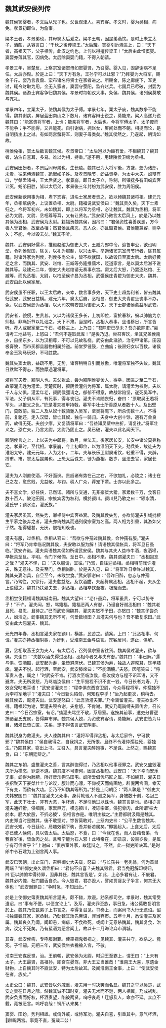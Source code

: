 ## 魏其武安侯列传


魏其侯窦婴者，孝文后从兄子也。父世观津人。喜宾客。孝文时，婴为吴相，病免。孝景初即位，为詹事。

梁孝王者，孝景弟也，其母窦太后爱之。梁孝王朝，因昆弟燕饮。是时上未立太子，酒酣，从容言曰：“千秋之後传梁王。”太后驩。窦婴引卮酒进上，曰：“天下者，高祖天下，父子相传，此汉之约也，上何以得擅传梁王！”太后由此憎窦婴。窦婴亦薄其官，因病免。太后除窦婴门籍，不得入朝请。

孝景三年，吴楚反，上察宗室诸窦毋如窦婴贤，乃召婴。婴入见，固辞谢病不足任。太后亦惭。於是上曰：“天下方有急，王孙宁可以让邪？”乃拜婴为大将军，赐金千斤。婴乃言袁盎、栾布诸名将贤士在家者进之。所赐金，陈之廊庑下，军吏过，辄令财取为用，金无入家者。窦婴守荥阳，监齐赵兵。七国兵已尽破，封婴为魏其侯。诸游士宾客争归魏其侯。孝景时每朝议大事，条侯、魏其侯，诸列侯莫敢与亢礼。

孝景四年，立栗太子，使魏其侯为太子傅。孝景七年，栗太子废，魏其数争不能得。魏其谢病，屏居蓝田南山之下数月，诸宾客辩士说之，莫能来。梁人高遂乃说魏其曰：“能富贵将军者，上也；能亲将军者，太后也。今将军傅太子，太子废而不能争；争不能得，又弗能死。自引谢病，拥赵女，屏间处而不朝。相提而论，是自明扬主上之过。有如两宫螫将军，则妻子毋类矣。”魏其侯然之，乃遂起，朝请如故。

桃侯免相，窦太后数言魏其侯。孝景帝曰：“太后岂以为臣有爱，不相魏其？魏其者，沾沾自喜耳，多易。难以为相，持重。”遂不用，用建陵侯卫绾为丞相。

武安侯田蚡者，孝景后同母弟也，生长陵。魏其已为大将军後，方盛，蚡为诸郎，未贵，往来侍酒魏其，跪起如子姓。及孝景晚节，蚡益贵幸，为太中大夫。蚡辩有口，学槃盂诸书，王太后贤之。孝景崩，即日太子立，称制，所镇抚多有田蚡宾客计筴，蚡弟田胜，皆以太后弟，孝景後三年封蚡为武安侯，胜为周阳侯。

武安侯新欲用事为相，卑下宾客，进名士家居者贵之，欲以倾魏其诸将相。建元元年，丞相绾病免，上议置丞相、太尉。籍福说武安侯曰：“魏其贵久矣，天下士素归之。今将军初兴，未如魏其，即上以将军为丞相，必让魏其。魏其为丞相，将军必为太尉。太尉、丞相尊等耳，又有让贤名。”武安侯乃微言太后风上，於是乃以魏其侯为丞相，武安侯为太尉。籍福贺魏其侯，因吊曰：“君侯资性喜善疾恶，方今善人誉君侯，故至丞相；然君侯且疾恶，恶人众，亦且毁君侯。君侯能兼容，则幸久；不能，今以毁去矣。”魏其不听。

魏其、武安俱好儒术，推毂赵绾为御史大夫，王臧为郎中令。迎鲁申公，欲设明堂，令列侯就国，除关，以礼为服制，以兴太平。举適诸窦宗室毋节行者，除其属籍。时诸外家为列侯，列侯多尚公主，皆不欲就国，以故毁日至窦太后。太后好黄老之言，而魏其、武安、赵绾、王臧等务隆推儒术，贬道家言，是以窦太后滋不说魏其等。及建元二年，御史大夫赵绾请无奏事东宫。窦太后大怒，乃罢逐赵绾、王臧等，而免丞相、太尉，以柏至侯许昌为丞相，武彊侯庄青翟为御史大夫。魏其、武安由此以侯家居。

武安侯虽不任职，以王太后故，亲幸，数言事多效，天下吏士趋势利者，皆去魏其归武安，武安日益横。建元六年，窦太后崩，丞相昌、御史大夫青翟坐丧事不办，免。以武安侯蚡为丞相，以大司农韩安国为御史大夫。天下士郡诸侯愈益附武安。

武安者，貌侵，生贵甚。又以为诸侯王多长，上初即位，富於春秋，蚡以肺腑为京师相，非痛折节以礼诎之，天下不肃。当是时，丞相入奏事，坐语移日，所言皆听。荐人或起家至二千石，权移主上。上乃曰：“君除吏已尽未？吾亦欲除吏。”尝请考工地益宅，上怒曰：“君何不遂取武库！”是後乃退。尝召客饮，坐其兄盖侯南乡，自坐东乡，以为汉相尊，不可以兄故私桡。武安由此滋骄，治宅甲诸第。田园极膏腴，而市买郡县器物相属於道。前堂罗锺鼓，立曲旃；後房妇女以百数。诸侯奉金玉狗马玩好，不可胜数。

魏其失窦太后，益疏不用，无势，诸客稍稍自引而怠傲，唯灌将军独不失故。魏其日默默不得志，而独厚遇灌将军。

灌将军夫者，颍阴人也。夫父张孟，尝为颍阴侯婴舍人，得幸，因进之至二千石，故蒙灌氏姓为灌孟。吴楚反时，颍阴侯灌何为将军，属太尉，请灌孟为校尉。夫以千人与父俱。灌孟年老，颍阴侯彊请之，郁郁不得意，故战常陷坚，遂死吴军中。军法，父子俱从军，有死事，得与丧归。灌夫不肯随丧归，奋曰：“原取吴王若将军头，以报父之仇。”於是灌夫被甲持戟，募军中壮士所善原从者数十人。及出壁门，莫敢前。独二人及从奴十数骑驰入吴军，至吴将麾下，所杀伤数十人。不得前，复驰还，走入汉壁，皆亡其奴，独与一骑归。夫身中大创十馀，適有万金良药，故得无死。夫创少瘳，又复请将军曰：“吾益知吴壁中曲折，请复往。”将军壮义之，恐亡夫，乃言太尉，太尉乃固止之。吴已破，灌夫以此名闻天下。

颍阴侯言之上，上以夫为中郎将。数月，坐法去。後家居长安，长安中诸公莫弗称之。孝景时，至代相。孝景崩，今上初即位，以为淮阳天下交，劲兵处，故徙夫为淮阳太守。建元元年，入为太仆。二年，夫与长乐卫尉窦甫饮，轻重不得，夫醉，搏甫。甫，窦太后昆弟也。上恐太后诛夫，徙为燕相。数岁，坐法去官，家居长安。

灌夫为人刚直使酒，不好面谀。贵戚诸有势在己之右，不欲加礼，必陵之；诸士在己之左，愈贫贱，尤益敬，与钧。稠人广众，荐宠下辈。士亦以此多之。

夫不喜文学，好任侠，已然诺。诸所与交通，无非豪桀大猾。家累数千万，食客日数十百人。陂池田园，宗族宾客为权利，横於颍川。颍川兒乃歌之曰：“颍水清，灌氏宁；颍水浊，灌氏族。”

灌夫家居虽富，然失势，卿相侍中宾客益衰。及魏其侯失势，亦欲倚灌夫引绳批根生平慕之後弃之者。灌夫亦倚魏其而通列侯宗室为名高。两人相为引重，其游如父子然。相得驩甚，无厌，恨相知晚也。

灌夫有服，过丞相。丞相从容曰：“吾欲与仲孺过魏其侯，会仲孺有服。”灌夫曰：“将军乃肯幸临况魏其侯，夫安敢以服为解！请语魏其侯帐具，将军旦日蚤临。”武安许诺。灌夫具语魏其侯如所谓武安侯。魏其与其夫人益市牛酒，夜洒埽，早帐具至旦。平明，令门下候伺。至日中，丞相不来。魏其谓灌夫曰：“丞相岂忘之哉？”灌夫不怿，曰：“夫以服请，宜往。”乃驾，自往迎丞相。丞相特前戏许灌夫，殊无意往。及夫至门，丞相尚卧。於是夫入见，曰：“将军昨日幸许过魏其，魏其夫妻治具，自旦至今，未敢尝食。”武安鄂谢曰：“吾昨日醉，忽忘与仲孺言。”乃驾往，又徐行，灌夫愈益怒。及饮酒酣，夫起舞属丞相，丞相不起，夫从坐上语侵之。魏其乃扶灌夫去，谢丞相。丞相卒饮至夜，极驩而去。

丞相尝使籍福请魏其城南田。魏其大望曰：“老仆虽弃，将军虽贵，宁可以势夺乎！”不许。灌夫闻，怒，骂籍福。籍福恶两人有郄，乃谩自好谢丞相曰：“魏其老且死，易忍，且待之。”已而武安闻魏其、灌夫实怒不予田，亦怒曰：“魏其子尝杀人，蚡活之。蚡事魏其无所不可，何爱数顷田？且灌夫何与也？吾不敢复求田。”武安由此大怨灌夫、魏其。

元光四年春，丞相言灌夫家在颍川，横甚，民苦之。请案。上曰：“此丞相事，何请。”灌夫亦持丞相阴事，为奸利，受淮南王金与语言。宾客居间，遂止，俱解。

夏，丞相取燕王女为夫人，有太后诏，召列侯宗室皆往贺。魏其侯过灌夫，欲与俱。夫谢曰：“夫数以酒失得过丞相，丞相今者又与夫有郄。”魏其曰：“事已解。”彊与俱。饮酒酣，武安起为寿，坐皆避席伏。已魏其侯为寿，独故人避席耳，馀半膝席。灌夫不悦。起行酒，至武安，武安膝席曰：“不能满觞。”夫怒，因嘻笑曰：“将军贵人也，属之！”时武安不肯。行酒次至临汝侯，临汝侯方与程不识耳语，又不避席。夫无所发怒，乃骂临汝侯曰：“生平毁程不识不直一钱，今日长者为寿，乃效女兒呫嗫耳语！”武安谓灌夫曰：“程李俱东西宫卫尉，今众辱程将军，仲孺独不为李将军地乎？”灌夫曰：“今日斩头陷匈，何知程李乎！”坐乃起更衣，稍稍去。魏其侯去，麾灌夫出。武安遂怒曰：“此吾骄灌夫罪。”乃令骑留灌夫。灌夫欲出不得。籍福起为谢，案灌夫项令谢。夫愈怒，不肯谢。武安乃麾骑缚夫置传舍，召长史曰：“今日召宗室，有诏。”劾灌夫骂坐不敬，系居室。遂按其前事，遣吏分曹逐捕诸灌氏支属，皆得弃市罪。魏其侯大媿，为资使宾客请，莫能解。武安吏皆为耳目，诸灌氏皆亡匿，夫系，遂不得告言武安阴事。

魏其锐身为救灌夫。夫人谏魏其曰：“灌将军得罪丞相，与太后家忤，宁可救邪？”魏其侯曰：“侯自我得之，自我捐之，无所恨。且终不令灌仲孺独死，婴独生。”乃匿其家，窃出上书。立召入，具言灌夫醉饱事，不足诛。上然之，赐魏其食，曰：“东朝廷辩之。”

魏其之东朝，盛推灌夫之善，言其醉饱得过，乃丞相以他事诬罪之。武安又盛毁灌夫所为横恣，罪逆不道。魏其度不可柰何，因言丞相短。武安曰：“天下幸而安乐无事，蚡得为肺腑，所好音乐狗马田宅。蚡所爱倡优巧匠之属，不如魏其、灌夫日夜招聚天下豪桀壮士与论议，腹诽而心谤，不仰视天而俯画地，辟倪两宫间，幸天下有变，而欲有大功。臣乃不知魏其等所为。”於是上问朝臣：“两人孰是？”御史大夫韩安国曰：“魏其言灌夫父死事，身荷戟驰入不测之吴军，身被数十创，名冠三军，此天下壮士，非有大恶，争杯酒，不足引他过以诛也。魏其言是也。丞相亦言灌夫通奸猾，侵细民，家累巨万，横恣颍川，凌轹宗室，侵犯骨肉，此所谓‘枝大於本，胫大於股，不折必披’，丞相言亦是。唯明主裁之。”主爵都尉汲黯是魏其。内史郑当时是魏其，後不敢坚对。馀皆莫敢对。上怒内史曰：“公平生数言魏其、武安长短，今日廷论，局趣效辕下驹，吾并斩若属矣。”即罢起入，上食太后。太后亦已使人候伺，具以告太后。太后怒，不食，曰：“今我在也，而人皆藉吾弟，令我百岁後，皆鱼肉之矣。且帝宁能为石人邪！此特帝在，即录录，设百岁後，是属宁有可信者乎？”上谢曰：“俱宗室外家，故廷辩之。不然，此一狱吏所决耳。”是时郎中令石建为上别言两人事。

武安已罢朝，出止车门，召韩御史大夫载，怒曰：“与长孺共一老秃翁，何为首鼠两端？”韩御史良久谓丞相曰：“君何不自喜？夫魏其毁君，君当免冠解印绶归，曰‘臣以肺腑幸得待罪，固非其任，魏其言皆是’。如此，上必多君有让，不废君。魏其必内愧，杜门齰舌自杀。今人毁君，君亦毁人，譬如贾竖女子争言，何其无大体也！”武安谢罪曰：“争时急，不知出此。”

於是上使御史簿责魏其所言灌夫，颇不雠，欺谩。劾系都司空。孝景时，魏其常受遗诏，曰“事有不便，以便宜论上”。及系，灌夫罪至族，事日急，诸公莫敢复明言於上。魏其乃使昆弟子上书言之，幸得复召见。书奏上，而案尚书大行无遗诏。诏书独藏魏其家，家丞封。乃劾魏其矫先帝诏，罪当弃市。五年十月，悉论灌夫及家属。魏其良久乃闻，闻即恚，病痱，不食欲死。或闻上无意杀魏其，魏其复食，治病，议定不死矣。乃有蜚语为恶言闻上，故以十二月晦论弃市渭城。

其春，武安侯病，专呼服谢罪。使巫视鬼者视之，见魏其、灌夫共守，欲杀之。竟死。子恬嗣。元朔三年，武安侯坐衣襜褕入宫，不敬。

淮南王安谋反觉，治。王前朝，武安侯为太尉，时迎王至霸上，谓王曰：“上未有太子，大王最贤，高祖孙，即宫车晏驾，非大王立当谁哉！”淮南王大喜，厚遗金财物。上自魏其时不直武安，特为太后故耳。及闻淮南王金事，上曰：“使武安侯在者，族矣。”

太史公曰：魏其、武安皆以外戚重，灌夫用一时决筴而名显。魏其之举以吴楚，武安之贵在日月之际。然魏其诚不知时变，灌夫无术而不逊，两人相翼，乃成祸乱。武安负贵而好权，杯酒责望，陷彼两贤。呜呼哀哉！迁怒及人，命亦不延。众庶不载，竟被恶言。呜呼哀哉！祸所从来矣！

窦婴、田蚡，势利相雄。咸倚外戚，或恃军功。灌夫自喜，引重其中。意气杯酒，辟睨两宫。事竟不直，冤哉二公！


